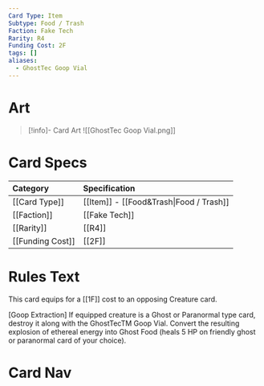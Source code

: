 ```yaml
---
Card Type: Item
Subtype: Food / Trash
Faction: Fake Tech
Rarity: R4
Funding Cost: 2F
tags: []
aliases:
  - GhostTec Goop Vial
---
```

# Art

> [!info]- Card Art
> ![[GhostTec Goop Vial.png]]

# Card Specs

| Category | Specification| 
| :--- | :--- |
| [[Card Type]] | [[Item]] - [[Food&Trash\|Food / Trash]] |  
| [[Faction]] | [[Fake Tech]] |  
| [[Rarity]] | [[R4]] |  
| [[Funding Cost]] | [[2F]] |  

# Rules Text  

This card equips for a [[1F]] cost to an opposing Creature card.  

[Goop Extraction] If equipped creature is a Ghost or Paranormal type card,  destroy it along with the GhostTecTM Goop Vial. 
Convert the resulting explosion of ethereal energy into Ghost Food (heals 5 HP on friendly ghost or paranormal card of your choice).  

# Card Nav


